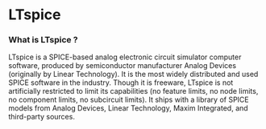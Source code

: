 ﻿# LTspice

### What is LTspice ?

LTspice is a SPICE-based analog electronic circuit simulator computer software, produced by semiconductor manufacturer Analog Devices (originally by Linear Technology). It is the most widely distributed and used SPICE software in the industry. Though it is freeware, LTspice is not artificially restricted to limit its capabilities (no feature limits, no node limits, no component limits, no subcircuit limits). It ships with a library of SPICE models from Analog Devices, Linear Technology, Maxim Integrated, and third-party sources. 
